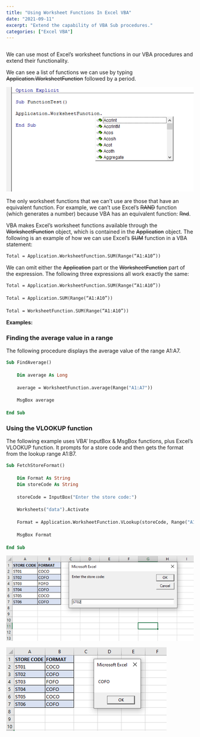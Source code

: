 ```yaml
---
title: "Using Worksheet Functions In Excel VBA"
date: "2021-09-11"
excerpt: "Extend the capability of VBA Sub procedures."
categories: ["Excel VBA"]
---
```


```toc

```

We can use most of Excel’s worksheet functions in our VBA procedures and extend their functionality.

We can see a list of functions we can use by typing ~~Application.WorksheetFunction~~ followed by a period.

![Worksheet Function](../images/worksheetFunctions/worksheetFunctions.png)

The only worksheet functions that we can’t use are those that have an equivalent function. For example, we can’t use Excel’s ~~RAND~~ function (which generates a number) because VBA has an equivalent function: ~~Rnd~~.

VBA makes Excel’s worksheet functions available through the ~~WorksheetFunction~~ object, which is contained in the ~~Application~~ object. The following is an example of how we can use Excel’s ~~SUM~~ function in a VBA statement:

```vb {numberLines}
Total = Application.WorksheetFunction.SUM(Range(“A1:A10”))
```

We can omit either the ~~Application~~ part or the ~~WorksheetFunction~~ part of the expression. The following three expressions all work exactly the same:

```vb {numberLines}
Total = Application.WorksheetFunction.SUM(Range(“A1:A10”))

Total = Application.SUM(Range(“A1:A10”))

Total = WorksheetFunction.SUM(Range(“A1:A10”))
```

**Examples:**

### Finding the average value in a range

The following procedure displays the average value of the range A1:A7.

```vb {numberLines}
Sub FindAverage()

    Dim average As Long

    average = WorksheetFunction.average(Range("A1:A7"))

    MsgBox average

End Sub
```

### Using the VLOOKUP function

The following example uses VBA’ InputBox & MsgBox functions, plus Excel’s VLOOKUP function. It prompts for a store code and then gets the format from the lookup range A1:B7.

```vb {numberLines}
Sub FetchStoreFormat()

    Dim Format As String
    Dim storeCode As String

    storeCode = InputBox("Enter the store code:")

    Worksheets("data").Activate

    Format = Application.WorksheetFunction.VLookup(storeCode, Range("A1:B7"), 2, False)

    MsgBox Format

End Sub
```

![VLOOKUP Function](../images/worksheetFunctions/vlookup.png)

![VLOOKUP Function](../images/worksheetFunctions/vlookupResult.png)
